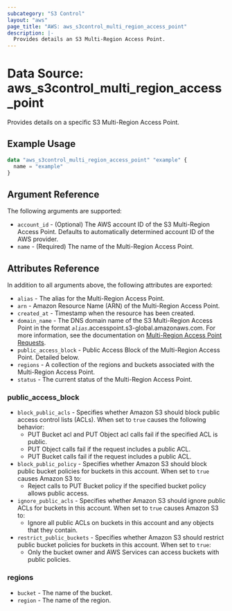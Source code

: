 ```yaml
---
subcategory: "S3 Control"
layout: "aws"
page_title: "AWS: aws_s3control_multi_region_access_point"
description: |-
  Provides details an S3 Multi-Region Access Point.
---
```


# Data Source: aws_s3control_multi_region_access_point

Provides details on a specific S3 Multi-Region Access Point.

## Example Usage

```terraform
data "aws_s3control_multi_region_access_point" "example" {
  name = "example"
}
```

## Argument Reference

The following arguments are supported:

* `account_id` - (Optional) The AWS account ID of the S3 Multi-Region Access Point. Defaults to automatically determined account ID of the AWS provider.
* `name` - (Required) The name of the Multi-Region Access Point.

## Attributes Reference

In addition to all arguments above, the following attributes are exported:

* `alias` - The alias for the Multi-Region Access Point.
* `arn` - Amazon Resource Name (ARN) of the Multi-Region Access Point.
* `created_at` - Timestamp when the resource has been created.
* `domain_name` - The DNS domain name of the S3 Multi-Region Access Point in the format _`alias`_.accesspoint.s3-global.amazonaws.com. For more information, see the documentation on [Multi-Region Access Point Requests](https://docs.aws.amazon.com/AmazonS3/latest/userguide/MultiRegionAccessPointRequests.html).
* `public_access_block` - Public Access Block of the Multi-Region Access Point. Detailed below.
* `regions` - A collection of the regions and buckets associated with the Multi-Region Access Point.
* `status` - The current status of the Multi-Region Access Point.

### public_access_block

* `block_public_acls` - Specifies whether Amazon S3 should block public access control lists (ACLs). When set to `true` causes the following behavior:
    * PUT Bucket acl and PUT Object acl calls fail if the specified ACL is public.
    * PUT Object calls fail if the request includes a public ACL.
    * PUT Bucket calls fail if the request includes a public ACL.
* `block_public_policy` - Specifies whether Amazon S3 should block public bucket policies for buckets in this account. When set to `true` causes Amazon S3 to:
    * Reject calls to PUT Bucket policy if the specified bucket policy allows public access.
* `ignore_public_acls` - Specifies whether Amazon S3 should ignore public ACLs for buckets in this account. When set to `true` causes Amazon S3 to:
    * Ignore all public ACLs on buckets in this account and any objects that they contain.
* `restrict_public_buckets` - Specifies whether Amazon S3 should restrict public bucket policies for buckets in this account. When set to `true`:
    * Only the bucket owner and AWS Services can access buckets with public policies.

### regions

* `bucket` - The name of the bucket.
* `region` - The name of the region.
